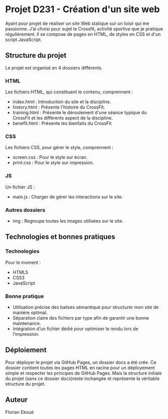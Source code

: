 # Projet D231 - Création d'un site web

Ayant pour projet de réaliser un site Web statique sur un loisir qui me passionne. J’ai choisi pour sujet le Crossfit, activité sportive que je pratique régulièrement. 
Il se compose de pages en HTML, de styles en CSS et d'un script JavaScript.

## Structure du projet
 
 Le projet est organisé en 4 dossiers différents.
 
 ### HTML
 Les fichiers HTML, qui constituent le contenu, comprennent :
 - index.html : Introduction du site et la discipline.
 - history.html : Présente l'histoire du CrossFit.
 - training.html : Présente le déroulement d'une séance typique du CrossFit et les différents aspect de la discipline.
 - benefit.html : Présente les bienfaits du CrossFit
 
 ### CSS
 Les fichiers CSS, pour gérer le style, comprennent :
 - screen.css : Pour le style sur écran.
 - print.css : Pour le style sur impression.
 
 ### JS
 Un fichier JS :
 - main.js : Charger de gérer les interactions sur le site.

### Autres dossiers
  - img : Regroupe toutes les images utilisées sur le site.
 
## Technologies et bonnes pratiques

### Technologies

Pour le moment : 
- HTML5
- CSS3 
- JavaScript 

### Bonne pratique
- Utilisation précise des balises sémantique pour structurer mon site de manière optimal.
- Séparation claire des fichiers par type afin de garantir une bonne maintenance.
- Intégration d’un fichier dédié pour optimiser le rendu lors de l’impression.

## Déploiement

Pour déployer le projet via GitHub Pages, un dossier docs a été crée. Ce dossier contient toutes les pages HTML en racine pour un déployement simple et respecter les principes de GitHub Pages. Mais la structure initiale du projet (sans ce dossier docs)reste inchangée et représente la véritable structure du projet.

## Auteur

Florian Ekoué